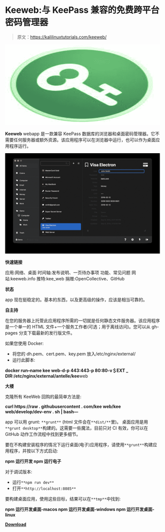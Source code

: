 # Keeweb:与 KeePass 兼容的免费跨平台密码管理器

> 原文：<https://kalilinuxtutorials.com/keeweb/>

[![](img//a587dad517fd1bd54ca312ada985a6c8.png)](https://blogger.googleusercontent.com/img/a/AVvXsEjDZmr-7KTU2hd5hacp2a_qm1GdEsIWe7iziMla_tsu76vip3dynXhCwczgjOpByK4OZpOsSVzLqUgJG_FQCsJPblDj7PYG1A93BNb81KoJW_Wnwf5oTg34m43AtckrGvwpPr15PxuVoQaODBEQpSiPoXz_rOsCsgZ7FJLkuoDk0FRb79YmkM5Gxbia=s728)

**Keeweb** webapp 是一款兼容 KeePass 数据库的浏览器和桌面密码管理器。它不需要任何服务器或额外资源。该应用程序可以在浏览器中运行，也可以作为桌面应用程序运行。

![](img//caab6d3afa2083abc155667c1f38f91f.png)

**快速链接**

应用:网络、桌面
时间轴:发布说明、一页待办事项
功能、常见问题
网站:keeweb.info
推特:kee_web
捐赠:OpenCollective、GitHub

**状态**

app 现在挺稳定的。基本的东西，以及更高级的操作，应该是相当可靠的。

**自主持**

在您的服务器上托管此应用程序所需的一切就是任何静态文件服务器。该应用程序是一个单一的 HTML 文件+一个服务工作者(可选；用于离线访问)。您可以从 gh-pages 分支下载最新的发行版文件。

如果您使用 Docker:

*   将您的 dh.pem、cert.pem、key.pem 放入/etc/nginx/external/
*   运行此脚本:

**docker run–name kee web-d-p 443:443-p 80:80-v＄EXT _ DIR:/etc/nginx/external/antelle/kee**web

**大楼**

克隆所有 KeeWeb 回购的最简单方法是:

**curl https://raw . githubusercontent . com/kee web/kee web/develop/dev-env . sh | bash—**

app 可以用 grunt: `**grunt**` (html 文件会在`**dist/**`里)。
桌面应用是用`**grunt desktop**`构建的。这需要一些魔法，目前只对 CI 有效，你可以在 GitHub 动作工作流程中找到更多细节。

要在不构建安装程序的情况下运行桌面(电子)应用程序，请使用`**grunt**`构建应用程序，并按以下方式启动:

**npm 运行开发
npm 运行电子**

对于调试版本:

*   运行`**npm run dev**`
*   打开`**http://localhost:8085**`

要构建桌面应用，使用这些目标，结果可以在`**tmp**`中找到:

**npm 运行开发桌面-macos
npm 运行开发桌面-windows
npm 运行开发桌面-linux**

[**Download**](https://github.com/keeweb/keeweb)